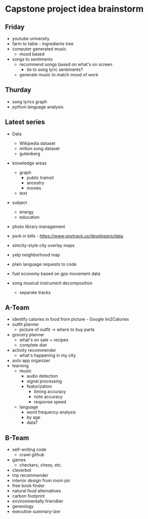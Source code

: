 
# Capstone project idea brainstorm

## Friday

* youtube university
* farm to table - ingredients tree
* computer generated music
	* mood based
* songs to sentiments
	* recommend songs based on what's on screen
		* tie to song lyric sentiments?
	* generate music to match mood of work

## Thurday

* song lyrics graph
* python language analysis


## Latest series

* Data
	* Wikipedia dataset
	* million song dataset
	* gutenberg

* knowledge areas
	* graph
		* public trainsit
		* ancestry
		* movies
	* text

* subject
	* energy
	* education

* photo library management
* pork in bills - https://www.govtrack.us/developers/data
* simcity-style city overlay maps
* yelp neighborhood map
* plain language requests to code
* fuel economy based on gps movement data
* song musical instrument decomposition
	* separate tracks

## A-Team

* identify calories in food from picture - Google Im2Calories
* outfit planner
	* picture of outfit -> where to buy parts
* grocery planner
	* what's on sale + recipes
	* complete diet
* activity recommender
	* what's happening in my city
* auto app organizer
* learning
	* music
		* audio detection
		* signal processing
		* featurization
			* timing accuracy
			* note accuracy
			* response speed
	* language
		* word frequency analysis
		* by age
		* data?

## B-Team

* self-writing code
	* crawl github
* games
	* checkers, chess, etc.
* cleverbot
* trip recommender
* interior design from room pic
* free book finder
* natural food alternatives
* carbon footprint
* environmentally friendlier
* geneology
* executive summary-izer